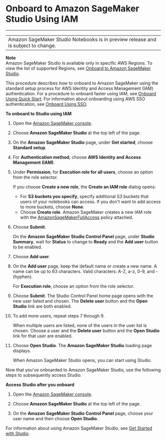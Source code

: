 # Onboard to Amazon SageMaker Studio Using IAM<a name="onboard-iam"></a>


****  

|  | 
| --- |
| Amazon SageMaker Studio Notebooks is in preview release and is subject to change\. | 

**Note**  
Amazon SageMaker Studio is available only in specific AWS Regions\. To view the list of supported Regions, see [Onboard to Amazon SageMaker Studio](gs-studio-onboard.md)\.

This procedure describes how to onboard to Amazon SageMaker using the standard setup process for AWS Identity and Access Management \(IAM\) authentication\. For a procedure to onboard faster using IAM, see [Onboard Using Quick Start](onboard-quick-start.md)\. For information about onboarding using AWS SSO authentication, see [Onboard Using SSO](onboard-sso-users.md)\.

**To onboard to Studio using IAM**

1. Open the [Amazon SageMaker console](https://console.aws.amazon.com/sagemaker/)\. 

1. Choose **Amazon SageMaker Studio** at the top left of the page\.

1. On the **Amazon SageMaker Studio** page, under **Get started**, choose **Standard setup**\.

1. For **Authentication method**, choose **AWS Identity and Access Management \(IAM\)**\.

1. Under **Permission**, for **Execution role for all users**, choose an option from the role selector\.

   If you choose **Create a new role**, the **Create an IAM role** dialog opens:
   + For **S3 buckets you specify**, specify additional S3 buckets that users of your notebooks can access\. If you don't want to add access to more buckets, choose **None**\.
   + Choose **Create role**\. Amazon SageMaker creates a new IAM role with the [AmazonSageMakerFullAccess](https://console.aws.amazon.com/iam/home?#/policies/arn:aws:iam::aws:policy/AmazonSageMakerFullAccess) policy attached\.

1. Choose **Submit**\.

   On the **Amazon SageMaker Studio Control Panel** page, under **Studio Summary**, wait for **Status** to change to **Ready** and the **Add user** button to be enabled\.

1. Choose **Add user**\.

1. On the **Add user** page, keep the default name or create a new name\. A name can be up to 63 characters\. Valid characters: A\-Z, a\-z, 0\-9, and \- \(hyphen\)\. 

   For **Execution role**, choose an option from the role selector\.

1. Choose **Submit**\. The Studio Control Panel home page opens with the new user listed and chosen\. The **Delete user** button and the **Open Studio** link are both enabled\.

1. To add more users, repeat steps 7 through 9\.

   When multiple users are listed, none of the users in the user list is chosen\. Choose a user and the **Delete user** button and the **Open Studio** link for that user are enabled\.

1. Choose **Open Studio**\. The **Amazon SageMaker Studio** loading page displays\.

   When Amazon SageMaker Studio opens, you can start using Studio\.

Now that you've onboarded to Amazon SageMaker Studio, use the following steps to subsequently access Studio\.

**Access Studio after you onboard**

1. Open the [Amazon SageMaker console](https://console.aws.amazon.com/sagemaker/)\.

1. Choose **Amazon SageMaker Studio** at the top left of the page\.

1. On the **Amazon SageMaker Studio Control Panel** page, choose your user name and then choose **Open Studio**\.

For information about using Amazon SageMaker Studio, see [Get Started with Studio](gs-studio.md)\.